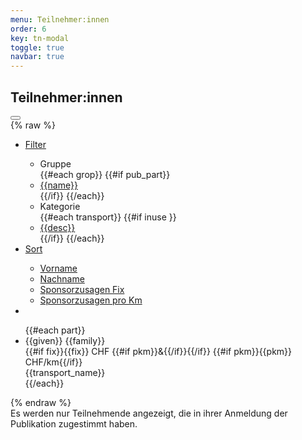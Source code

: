 ```yaml
---
menu: Teilnehmer:innen
order: 6
key: tn-modal
toggle: true
navbar: true
---
```

<div id="tn-modal" class="uk-modal-container" uk-modal>
    <div class="uk-modal-dialog">
    <h2 class="uk-padding-small uk-padding-remove-bottom uk-modal-title">Teilnehmer:innen</h2>
        <button class="uk-modal-close-full" type="button" uk-close></button>
<div class="webData" id="tn-filter" uk-filter="target: .js-filter">
{% raw %}
    <ul class="uk-padding-small uk-padding-remove-vertical uk-subnav uk-subnav-pill">
        <li>
            <a href="#">Filter</a>
            <div id="tn-filter-dropdown" uk-dropdown>
                <ul class="uk-nav uk-dropdown-nav">
                    <li class="uk-nav-header">Gruppe</li>
                {{#each grop}}
                {{#if pub_part}}
                    <li uk-filter-control="filter: [data-group='{{name}}'];group: group;"><a href="#">{{name}}</a></li>
                {{/if}}
                {{/each}}
                    <li class="uk-nav-header">Kategorie</li>
                {{#each transport}}
                    {{#if inuse }}
                    <li uk-filter-control="filter: [data-transport='{{id}}'];group: transport;"><a href="#">{{desc}}</a></li>
                    {{/if}}
                {{/each}}
                </ul>
            </div>
        </li>
        <li>
            <a href="#">Sort</a>
            <div id="tn-sorter-dropdown" uk-dropdown>
                <ul class="uk-nav uk-dropdown-nav">
                    <li uk-filter-control="sort: data-given;group: sort;"><a href="#">Vorname</a></li>
                    <li uk-filter-control="sort: data-family;group: sort;"><a href="#">Nachname</a></li>
                    <li uk-filter-control="sort: data-fix; order: desc;group: sort;filter: [data-hasfix=y]"><a href="#">Sponsorzusagen Fix</a></li>
                    <li uk-filter-control="sort: data-pkm; order: desc;group: sort;filter: [data-haspkm=y]"><a href="#">Sponsorzusagen pro Km</a></li>
                </ul>
            </div>
        </li>
        <li class="uk-active" uk-filter-control><a  uk-icon="thumbnails" href="#"></a></li>
    </ul> 
    <div uk-overflow-auto class="uk-padding-small">
    <ul class="js-filter uk-child-width-1-1 uk-child-width-1-3@s
    uk-child-width-1-4@m uk-child-width-1-5@l uk-grid-small" uk-grid="masonry: true">
    {{#each part}}
        <li data-group="{{grop}}" 
            data-fix="{{fix}}" data-hasfix="{{#if fix}}y{{/if}}"
            data-pkm="{{pkm}}" data-haspkm="{{#if pkm}}y{{/if}}"
            data-given="{{given}}" 
            data-family="{{family}}"
            data-transport="{{transport_id}}">
            <div class="part uk-card uk-card-hover uk-card-small uk-card-default uk-card-body uk-position-relative">
                <div class="uk-text-truncate uk-text-bold name">{{given}} {{family}}</div>
                <div class="spon">
                {{#if fix}}<span class="fix">{{fix}} CHF</span>
                {{#if pkm}}<span class="plus">&amp;</span>{{/if}}{{/if}}
                {{#if pkm}}<span class="pkm">{{pkm}} CHF/km</span>{{/if}}
                </div>
                <div class="uk-text-small uk-text-light">{{transport_name}}</div>
                <div class="sponsor"><a class="uk-icon-button" uk-tooltip="Sponsoring Zusage" uk-icon="heart" target="_sponsor" href="{{link}}"></a></div>
            </div>
        </li>
    {{/each}}
    </ul>
    </div>
{% endraw %}
</div>
<div class="uk-padding-small uk-text-small uk-text-muted">Es werden nur Teilnehmende angezeigt, die in ihrer Anmeldung der Publikation zugestimmt haben.</div>
    </div>
</div>


<script>
UIkit.util.on('#tn-filter','beforeFilter',() => {
    UIkit.dropdown('#tn-filter-dropdown').hide(false);
    UIkit.dropdown('#tn-sorter-dropdown').hide(false);
});
</script>


